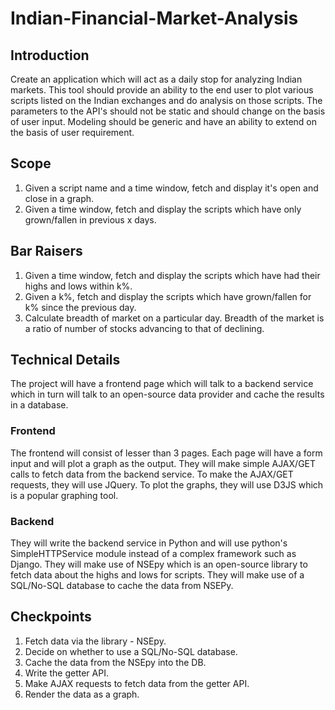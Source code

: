 # Indian-Financial-Market-Analysis

## Introduction
Create an application which will act as a daily stop for analyzing Indian markets. This tool should provide an ability to the end user to plot various scripts listed on the Indian exchanges and do analysis on those scripts. The parameters to the API&#39;s should not be static and should change on the basis of user input. Modeling should be generic and have an ability to extend on the basis of user requirement.

## Scope
1. Given a script name and a time window, fetch and display it&#39;s open and close in a graph.
2. Given a time window, fetch and display the scripts which have only grown/fallen in previous x days.

## Bar Raisers
1. Given a time window, fetch and display the scripts which have had their highs and lows within k%.
2. Given a k%, fetch and display the scripts which have grown/fallen for k% since the previous day.
3. Calculate breadth of market on a particular day. Breadth of the market is a ratio of number of stocks advancing to that of declining.

## Technical Details
The project will have a frontend page which will talk to a backend service which in turn will talk to an open-source data provider and cache the results in a database.
### Frontend
The frontend will consist of lesser than 3 pages. Each page will have a form input and will plot a graph as the output. They will make simple AJAX/GET calls to fetch data from the backend service. To make the AJAX/GET requests, they will use JQuery. To plot the graphs, they will use D3JS which is a popular graphing tool.
### Backend
They will write the backend service in Python and will use python&#39;s SimpleHTTPService module instead of a complex framework such as Django. They will make use of NSEpy which is an open-source library to fetch data about the highs and lows for scripts. They will make use of a SQL/No-SQL database to cache the data from NSEPy.

## Checkpoints
1. Fetch data via the library - NSEpy.
2. Decide on whether to use a SQL/No-SQL database.
3. Cache the data from the NSEpy into the DB.
4. Write the getter API.
5. Make AJAX requests to fetch data from the getter API.
6. Render the data as a graph.

